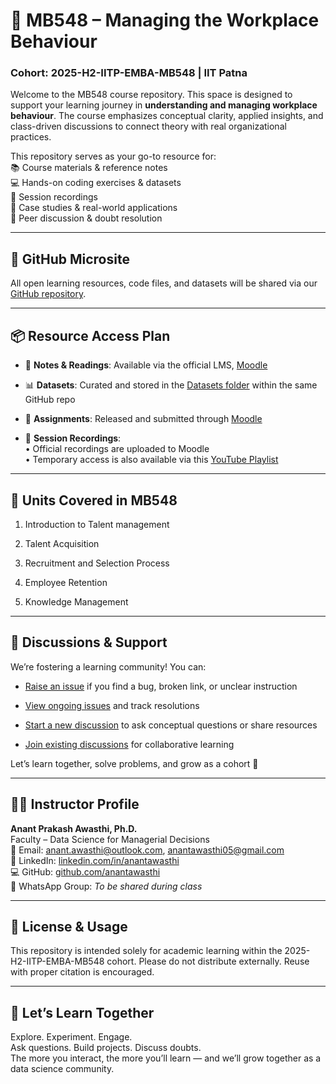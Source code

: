 # 📘 MB548 – Managing the Workplace Behaviour

### Cohort: 2025-H2-IITP-EMBA-MB548 | IIT Patna

Welcome to the MB548 course repository. This space is designed to support your learning journey in **understanding and managing workplace behaviour**. The course emphasizes conceptual clarity, applied insights, and class-driven discussions to connect theory with real organizational practices.

This repository serves as your go-to resource for:  
📚 Course materials & reference notes  
💻 Hands-on coding exercises & datasets  
🎥 Session recordings  
🧠 Case studies & real-world applications  
💬 Peer discussion & doubt resolution

---

## 🔗 GitHub Microsite

All open learning resources, code files, and datasets will be shared via our [GitHub repository](https://github.com/anantawasthi/2025-H2-IITP-EMBA-MB548).

---

## 📦 Resource Access Plan

- 📘 **Notes & Readings**: Available via the official LMS, [Moodle](https://moodle.iitp.ac.in/)

- 📊 **Datasets**: Curated and stored in the [Datasets folder](https://github.com/anantawasthi/2025-H2-IITP-EMBA-MB511/tree/main/datasets) within the same GitHub repo

- 📝 **Assignments**: Released and submitted through [Moodle](https://cetpgex.iitp.ac.in/moodle/login/index.php/)

- 🎥 **Session Recordings**:  
  • Official recordings are uploaded to Moodle  
  • Temporary access is also available via this [YouTube Playlist](https://studio.youtube.com/playlist/PL5O34cmLDfLklljRtPyF0PHEQBVvJ1GaZ)

---

## 🧠 Units Covered in MB548

1. Introduction to Talent management

2. Talent Acquisition 

3. Recruitment and Selection Process

4. Employee Retention

5. Knowledge Management 

---



## 💬 Discussions & Support

We’re fostering a learning community! You can:

- [Raise an issue](https://github.com/anantawasthi/2025-H2-IITP-EMBA-MB548/issues/new/choose) if you find a bug, broken link, or unclear instruction

- [View ongoing issues](https://github.com/anantawasthi/2025-H2-IITP-EMBA-MB548/issues) and track resolutions

- [Start a new discussion](https://github.com/anantawasthi/2025-H2-IITP-EMBA-MB548/discussions/new/choose) to ask conceptual questions or share resources

- [Join existing discussions](https://github.com/anantawasthi/2025-H2-IITP-EMBA-MB548/discussions) for collaborative learning

Let’s learn together, solve problems, and grow as a cohort 🚀

---

## 👨‍🏫 Instructor Profile

**Anant Prakash Awasthi, Ph.D.**  
Faculty – Data Science for Managerial Decisions  
📧 Email: [anant.awasthi@outlook.com](mailto:anant.awasthi@outlook.com), [anantawasthi05@gmail.com](mailto:anantawasthi05@gmail.com)  
🔗 LinkedIn: [linkedin.com/in/anantawasthi](https://www.linkedin.com/in/anantawasthi/)  
💻 GitHub: [github.com/anantawasthi](https://github.com/anantawasthi)  
📱 WhatsApp Group: *To be shared during class*

---

## 📎 License & Usage

This repository is intended solely for academic learning within the 2025-H2-IITP-EMBA-MB548 cohort. Please do not distribute externally. Reuse with proper citation is encouraged.

---

## 🚀 Let’s Learn Together

Explore. Experiment. Engage.  
Ask questions. Build projects. Discuss doubts.  
The more you interact, the more you’ll learn — and we’ll grow together as a data science community.
